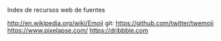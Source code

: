 Index de recursos web de fuentes

http://en.wikipedia.org/wiki/Emoji
git: https://github.com/twitter/twemoji
https://www.pixelapse.com/
https://dribbble.com
